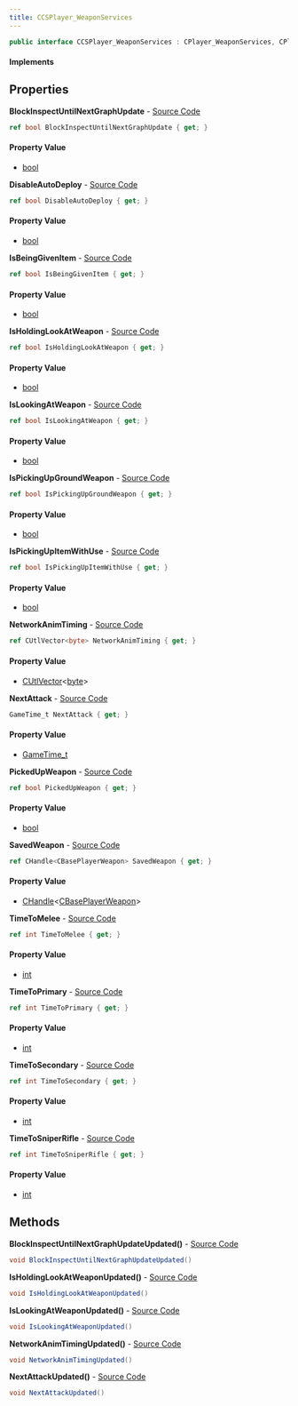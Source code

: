```yaml
---
title: CCSPlayer_WeaponServices
---
```


```csharp
public interface CCSPlayer_WeaponServices : CPlayer_WeaponServices, CPlayerPawnComponent, ISchemaClass<CPlayerPawnComponent>, ISchemaClass<CPlayer_WeaponServices>, ISchemaClass<CCSPlayer_WeaponServices>, ISchemaField, ISchemaClass, INativeHandle
```

#### Implements

## Properties

**BlockInspectUntilNextGraphUpdate** - [Source Code](https://github.com/swiftly-solution/swiftlys2/blob/main/managed/src/SwiftlyS2.Generated/Schemas/Interfaces/CCSPlayer_WeaponServices.cs#L44)

```csharp
ref bool BlockInspectUntilNextGraphUpdate { get; }
```

#### Property Value

- [bool](https://learn.microsoft.com/dotnet/api/system.boolean)

**DisableAutoDeploy** - [Source Code](https://github.com/swiftly-solution/swiftlys2/blob/main/managed/src/SwiftlyS2.Generated/Schemas/Interfaces/CCSPlayer_WeaponServices.cs#L38)

```csharp
ref bool DisableAutoDeploy { get; }
```

#### Property Value

- [bool](https://learn.microsoft.com/dotnet/api/system.boolean)

**IsBeingGivenItem** - [Source Code](https://github.com/swiftly-solution/swiftlys2/blob/main/managed/src/SwiftlyS2.Generated/Schemas/Interfaces/CCSPlayer_WeaponServices.cs#L32)

```csharp
ref bool IsBeingGivenItem { get; }
```

#### Property Value

- [bool](https://learn.microsoft.com/dotnet/api/system.boolean)

**IsHoldingLookAtWeapon** - [Source Code](https://github.com/swiftly-solution/swiftlys2/blob/main/managed/src/SwiftlyS2.Generated/Schemas/Interfaces/CCSPlayer_WeaponServices.cs#L20)

```csharp
ref bool IsHoldingLookAtWeapon { get; }
```

#### Property Value

- [bool](https://learn.microsoft.com/dotnet/api/system.boolean)

**IsLookingAtWeapon** - [Source Code](https://github.com/swiftly-solution/swiftlys2/blob/main/managed/src/SwiftlyS2.Generated/Schemas/Interfaces/CCSPlayer_WeaponServices.cs#L18)

```csharp
ref bool IsLookingAtWeapon { get; }
```

#### Property Value

- [bool](https://learn.microsoft.com/dotnet/api/system.boolean)

**IsPickingUpGroundWeapon** - [Source Code](https://github.com/swiftly-solution/swiftlys2/blob/main/managed/src/SwiftlyS2.Generated/Schemas/Interfaces/CCSPlayer_WeaponServices.cs#L40)

```csharp
ref bool IsPickingUpGroundWeapon { get; }
```

#### Property Value

- [bool](https://learn.microsoft.com/dotnet/api/system.boolean)

**IsPickingUpItemWithUse** - [Source Code](https://github.com/swiftly-solution/swiftlys2/blob/main/managed/src/SwiftlyS2.Generated/Schemas/Interfaces/CCSPlayer_WeaponServices.cs#L34)

```csharp
ref bool IsPickingUpItemWithUse { get; }
```

#### Property Value

- [bool](https://learn.microsoft.com/dotnet/api/system.boolean)

**NetworkAnimTiming** - [Source Code](https://github.com/swiftly-solution/swiftlys2/blob/main/managed/src/SwiftlyS2.Generated/Schemas/Interfaces/CCSPlayer_WeaponServices.cs#L42)

```csharp
ref CUtlVector<byte> NetworkAnimTiming { get; }
```

#### Property Value

- [CUtlVector](/docs/api/shared/natives/cutlvector-1)<[byte](https://learn.microsoft.com/dotnet/api/system.byte)>

**NextAttack** - [Source Code](https://github.com/swiftly-solution/swiftlys2/blob/main/managed/src/SwiftlyS2.Generated/Schemas/Interfaces/CCSPlayer_WeaponServices.cs#L16)

```csharp
GameTime_t NextAttack { get; }
```

#### Property Value

- [GameTime_t](/docs/api/shared/schemadefinitions/gametime_t)

**PickedUpWeapon** - [Source Code](https://github.com/swiftly-solution/swiftlys2/blob/main/managed/src/SwiftlyS2.Generated/Schemas/Interfaces/CCSPlayer_WeaponServices.cs#L36)

```csharp
ref bool PickedUpWeapon { get; }
```

#### Property Value

- [bool](https://learn.microsoft.com/dotnet/api/system.boolean)

**SavedWeapon** - [Source Code](https://github.com/swiftly-solution/swiftlys2/blob/main/managed/src/SwiftlyS2.Generated/Schemas/Interfaces/CCSPlayer_WeaponServices.cs#L22)

```csharp
ref CHandle<CBasePlayerWeapon> SavedWeapon { get; }
```

#### Property Value

- [CHandle](/docs/api/shared/natives/chandle-1)<[CBasePlayerWeapon](/docs/api/shared/schemadefinitions/cbaseplayerweapon)>

**TimeToMelee** - [Source Code](https://github.com/swiftly-solution/swiftlys2/blob/main/managed/src/SwiftlyS2.Generated/Schemas/Interfaces/CCSPlayer_WeaponServices.cs#L24)

```csharp
ref int TimeToMelee { get; }
```

#### Property Value

- [int](https://learn.microsoft.com/dotnet/api/system.int32)

**TimeToPrimary** - [Source Code](https://github.com/swiftly-solution/swiftlys2/blob/main/managed/src/SwiftlyS2.Generated/Schemas/Interfaces/CCSPlayer_WeaponServices.cs#L28)

```csharp
ref int TimeToPrimary { get; }
```

#### Property Value

- [int](https://learn.microsoft.com/dotnet/api/system.int32)

**TimeToSecondary** - [Source Code](https://github.com/swiftly-solution/swiftlys2/blob/main/managed/src/SwiftlyS2.Generated/Schemas/Interfaces/CCSPlayer_WeaponServices.cs#L26)

```csharp
ref int TimeToSecondary { get; }
```

#### Property Value

- [int](https://learn.microsoft.com/dotnet/api/system.int32)

**TimeToSniperRifle** - [Source Code](https://github.com/swiftly-solution/swiftlys2/blob/main/managed/src/SwiftlyS2.Generated/Schemas/Interfaces/CCSPlayer_WeaponServices.cs#L30)

```csharp
ref int TimeToSniperRifle { get; }
```

#### Property Value

- [int](https://learn.microsoft.com/dotnet/api/system.int32)

## Methods

**BlockInspectUntilNextGraphUpdateUpdated()** - [Source Code](https://github.com/swiftly-solution/swiftlys2/blob/main/managed/src/SwiftlyS2.Generated/Schemas/Interfaces/CCSPlayer_WeaponServices.cs#L50)

```csharp
void BlockInspectUntilNextGraphUpdateUpdated()
```

**IsHoldingLookAtWeaponUpdated()** - [Source Code](https://github.com/swiftly-solution/swiftlys2/blob/main/managed/src/SwiftlyS2.Generated/Schemas/Interfaces/CCSPlayer_WeaponServices.cs#L48)

```csharp
void IsHoldingLookAtWeaponUpdated()
```

**IsLookingAtWeaponUpdated()** - [Source Code](https://github.com/swiftly-solution/swiftlys2/blob/main/managed/src/SwiftlyS2.Generated/Schemas/Interfaces/CCSPlayer_WeaponServices.cs#L47)

```csharp
void IsLookingAtWeaponUpdated()
```

**NetworkAnimTimingUpdated()** - [Source Code](https://github.com/swiftly-solution/swiftlys2/blob/main/managed/src/SwiftlyS2.Generated/Schemas/Interfaces/CCSPlayer_WeaponServices.cs#L49)

```csharp
void NetworkAnimTimingUpdated()
```

**NextAttackUpdated()** - [Source Code](https://github.com/swiftly-solution/swiftlys2/blob/main/managed/src/SwiftlyS2.Generated/Schemas/Interfaces/CCSPlayer_WeaponServices.cs#L46)

```csharp
void NextAttackUpdated()
```

